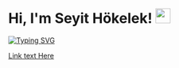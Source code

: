 <h1> Hi, I'm Seyit Hökelek! <img src = "https://emojis.slackmojis.com/emojis/images/1531849430/4246/blob-sunglasses.gif?1531849430" width = 30px> </h1>
<p align='center'>
</p>

<a href="https://git.io/typing-svg"><img src="https://readme-typing-svg.demolab.com?font=Pixelify+Sans&pause=1000&color=F7230F&background=FFFFFF00&vCenter=true&width=435&lines=Attention%2C+Astronomer!" alt="Typing SVG" /></a>


[Link text Here](google.com)

